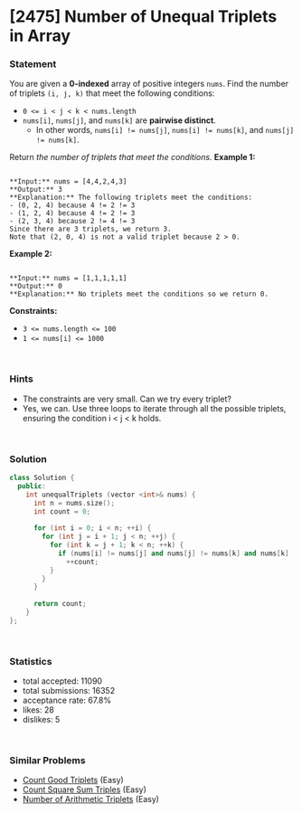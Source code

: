 # [2475] Number of Unequal Triplets in Array



### Statement

You are given a **0-indexed** array of positive integers `nums`. Find the number of triplets `(i, j, k)` that meet the following conditions:

* `0 <= i < j < k < nums.length`
* `nums[i]`, `nums[j]`, and `nums[k]` are **pairwise distinct**.
	+ In other words, `nums[i] != nums[j]`, `nums[i] != nums[k]`, and `nums[j] != nums[k]`.



Return *the number of triplets that meet the conditions.*
**Example 1:**

```

**Input:** nums = [4,4,2,4,3]
**Output:** 3
**Explanation:** The following triplets meet the conditions:
- (0, 2, 4) because 4 != 2 != 3
- (1, 2, 4) because 4 != 2 != 3
- (2, 3, 4) because 2 != 4 != 3
Since there are 3 triplets, we return 3.
Note that (2, 0, 4) is not a valid triplet because 2 > 0.

```

**Example 2:**

```

**Input:** nums = [1,1,1,1,1]
**Output:** 0
**Explanation:** No triplets meet the conditions so we return 0.

```

**Constraints:**
* `3 <= nums.length <= 100`
* `1 <= nums[i] <= 1000`


<br>

### Hints

- The constraints are very small. Can we try every triplet?
- Yes, we can. Use three loops to iterate through all the possible triplets, ensuring the condition i < j < k holds.

<br>

### Solution

```cpp
class Solution {
  public:
    int unequalTriplets (vector <int>& nums) {
      int n = nums.size();
      int count = 0;
      
      for (int i = 0; i < n; ++i) {
        for (int j = i + 1; j < n; ++j) {
          for (int k = j + 1; k < n; ++k) {
            if (nums[i] != nums[j] and nums[j] != nums[k] and nums[k] != nums[i])
              ++count;
          }
        }
      }
      
      return count;
    }
};
```

<br>

### Statistics

- total accepted: 11090
- total submissions: 16352
- acceptance rate: 67.8%
- likes: 28
- dislikes: 5

<br>

### Similar Problems

- [Count Good Triplets](https://leetcode.com/problems/count-good-triplets) (Easy)
- [Count Square Sum Triples](https://leetcode.com/problems/count-square-sum-triples) (Easy)
- [Number of Arithmetic Triplets](https://leetcode.com/problems/number-of-arithmetic-triplets) (Easy)
